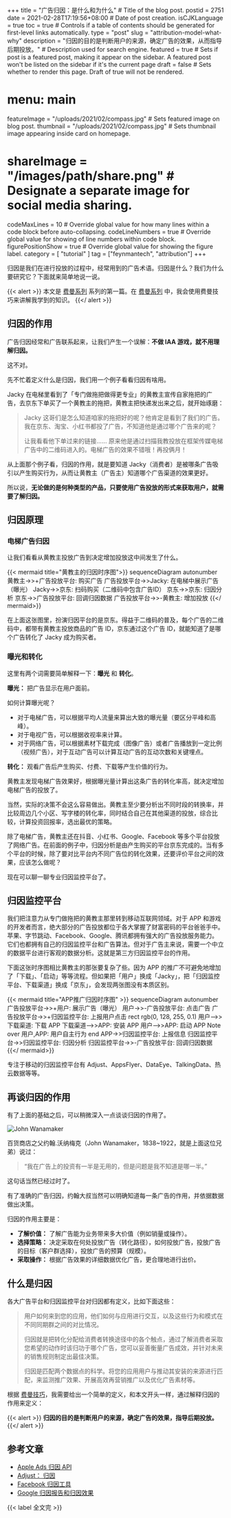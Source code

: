 +++
title = "广告归因：是什么和为什么" # Title of the blog post.
postid = 2751
date = 2021-02-28T17:19:56+08:00 # Date of post creation.
isCJKLanguage = true
toc = true # Controls if a table of contents should be generated for first-level links automatically.
type = "post"
slug = "attribution-model-what-why"
description = "归因的目的是判断用户的来源，确定广告的效果，从而指导后期投放。" # Description used for search engine.
featured = true # Sets if post is a featured post, making it appear on the sidebar. A featured post won't be listed on the sidebar if it's the current page
draft = false # Sets whether to render this page. Draft of true will not be rendered.
# menu: main
featureImage = "/uploads/2021/02/compass.jpg" # Sets featured image on blog post.
thumbnail = "/uploads/2021/02/compass.jpg" # Sets thumbnail image appearing inside card on homepage.
# shareImage = "/images/path/share.png" # Designate a separate image for social media sharing.
codeMaxLines = 10 # Override global value for how many lines within a code block before auto-collapsing.
codeLineNumbers = true # Override global value for showing of line numbers within code block.
figurePositionShow = true # Override global value for showing the figure label.
category = [ "tutorial" ]
tag = ["feynmantech", "attribution"]
+++

归因是我们在进行投放的过程中，经常用到的广告术语。归因是什么？我们为什么要研究它？下面就来简单地说一说。<!--more-->

{{< alert >}}
本文是 [费曼系列](/tag/feynmantech/) 系列的第一篇。在 [费曼系列](/tag/feynmantech/) 中，我会使用费曼技巧来讲解我学到的知识。
{{</ alert >}}

## 归因的作用

广告归因经常和广告联系起来，让我们产生一个误解：**不做 IAA 游戏，就不用理解归因。**

这不对。

先不忙着定义什么是归因，我们用一个例子看看归因有啥用。

Jacky 在电梯里看到了「专门做拖把做得更专业」的黄教主宣传自家拖把的广告，去京东下单买了一个黄教主的拖把，黄教主把快递发出来之后，就开始琢磨：

> Jacky 这哥们是怎么知道咱家的拖把好的呢？他肯定是看到了我们的广告。我在京东、淘宝、小红书都投了广告，不知道他是通过哪个广告来的呢？
>
> 让我看看他下单过来的链接…… 原来他是通过扫描我教投放在框架传媒电梯广告中的二维码进入的。电梯广告的效果不错哦！再投俩月！

从上面那个例子看，归因的作用，就是要知道 Jacky（消费者）是被哪条广告吸引以产生购买行为，从而让黄教主（广告主）知道哪个广告渠道的效果更好。

所以说，**无论做的是何种类型的产品，只要使用广告投放的形式来获取用户，就需要了解归因。**

## 归因原理

### 电梯广告归因

让我们看看从黄教主投放广告到决定增加投放这中间发生了什么。

{{< mermaid title="黄教主的归因时序图">}}
sequenceDiagram
    autonumber
    黄教主->>+广告投放平台: 购买广告
    广告投放平台->>Jacky: 在电梯中展示广告（曝光）
    Jacky->>京东: 扫码购买（二维码中包含广告ID）
    京东->>京东: 归因分析
    京东->>广告投放平台: 回调归因数据
    广告投放平台->>-黄教主: 增加投放
{{</ mermaid>}}

在上面这张图里，扮演归因平台的是京东。得益于二维码的普及，每个广告的二维码中，都带有黄教主投放商品的广告 ID，京东通过这个广告 ID，就能知道了是哪个广告转化了 Jacky 成为购买者。

### 曝光和转化

这里有两个词需要简单解释一下：**曝光** 和 **转化**。

**曝光：** 把广告显示在用户面前。

如何计算曝光呢？

- 对于电梯广告，可以根据平均人流量来算出大致的曝光量（要区分平峰和高峰）。
- 对于电视广告，可以根据收视率来计算。
- 对于网络广告，可以根据素材下载完成（图像广告）或者广告播放到一定比例（视频广告），对于互动广告可以计算互动广告的互动次数和关键埋点。

**转化：** 观看广告后产生购买、付费、下载等产生价值的行为。

黄教主发现电梯广告效果好，根据曝光量计算出这条广告的转化率高，就决定增加电梯广告的投放了。

当然，实际的决策不会这么容易做出。黄教主至少要分析出不同时段的转换率，并比较周边几个小区、写字楼的转化率，同时结合自己在其他渠道的投放，综合比较，计算投资回报率，选出最优的策略。

除了电梯广告，黄教主还在抖音、小红书、Google、Facebook 等多个平台投放了网络广告。在前面的例子中，归因分析是由产生购买的平台京东完成的。当有多个平台的时候，除了要对比平台内不同广告位的转化效果，还要评价平台之间的效果，应该怎么做呢？

现在可以聊一聊专业归因监控平台了。

## 归因监控平台

我们把注意力从专门做拖把的黄教主那里转到移动互联网领域。对于 APP 和游戏的开发者而言，绝大部分的广告投放都位于各大掌握了财富密码的平台爸爸手中。苹果、字节跳动、Facebook、Google、腾讯都拥有强大的广告投放服务能力。它们也都拥有自己的归因监控平台和广告算法。但对于广告主来说，需要一个中立的数据平台进行客观的数据分析。这就是第三方归因监控平台的作用。

下面这张时序图相比黄教主的那张要复杂了些。因为 APP 的推广不可避免地增加了「下载」、「启动」等等流程。但如果把「用户」换成「Jacky」，把「归因监控平台、下载渠道」换成「京东」，会发现两张图没有本质区别。

{{< mermaid title="APP推广归因时序图" >}}
sequenceDiagram
    autonumber
    广告投放平台->>+用户: 展示广告（曝光）
    用户->>-广告投放平台: 点击广告
    广告投放平台->>+归因监控平台: 上报用户点击
    rect rgb(0, 128, 255, 0.1)
        用户-->>下载渠道: 下载 APP
        下载渠道-->>APP: 安装 APP
        用户-->>APP: 启动 APP
        Note over 用户,APP: 用户自主行为
    end
    APP->>归因监控平台: 上报信息
    归因监控平台->>归因监控平台: 归因分析
    归因监控平台->>-广告投放平台: 回调归因数据
{{</ mermaid>}}

专注于移动的归因监控平台有 Adjust、AppsFlyer、DataEye、TalkingData、热云数据等等。

## 再谈归因的作用

有了上面的基础之后，可以稍微深入一点谈谈归因的作用了。

![John Wanamaker](/uploads/2021/02/johnwanamaker.jpg)

百货商店之父约翰.沃纳梅克（John Wanamaker，1838~1922，就是上面这位兄弟）说过：

> “我在广告上的投资有一半是无用的，但是问题是我不知道是哪一半。”

这句话当然已经过时了。

有了准确的广告归因，约翰大叔当然可以明确知道每一条广告的作用，并依据数据做出决策。

归因的作用主要是：

- **了解价值：** 了解广告能为业务带来多大价值（例如销量或操作）。
- **选择策略：** 决定采取在何处投放广告（转化路径），如何投放广告，投放广告的目标（客户群选择），投放广告的预算（规模）。
- **采取操作：** 根据广告效果的详细数据优化广告，更合理地进行出价。

## 什么是归因

各大广告平台和归因监控平台对归因都有定义，比如下面这些：

> 用户如何来到您的应用，他们如何与应用进行交互，以及这些行为和模式在不同同期群之间的对比情况。
>
> 归因就是把转化分配给消费者转换途径中的各个触点，通过了解消费者采取您希望的动作时该归功于哪个广告，您可以妥善衡量广告成效，并针对未来的销售规则制定出最佳决策。
>
> 归因是匹配两个数据点的科学。将您的应用用户与推动其安装的来源进行匹配，来监测推广效果、开展高效再营销推广以及优化广告素材等。

根据 [费曼技巧](/tag/feynmantech/)，我需要给出一个简单的定义，和本文开头一样，通过解释归因的作用来定义：

{{< alert >}}
**归因的目的是判断用户的来源，确定广告的效果，指导后期投放。**
{{</ alert >}}

## 参考文章

- [Apple Ads 归因 API][asaaa]
- [Adjust： 归因][adjusta]
- [Facebook 归因工具][fba]
- [Google 归因报告和归因效果][googlea]

{{< label 全文完 >}}

[asaaa]: https://searchads.apple.com/cn/help/advanced/0028-apple-search-ads-attribution-api/
[adjusta]: https://help.adjust.com/zh/attribution
[fba]: https://zh-tw.facebook.com/business/help/370704083280490?id=399393560487908
[googlea]: https://support.google.com/google-ads/topic/7279627?hl=zh-Hans&ref_topic=3119145